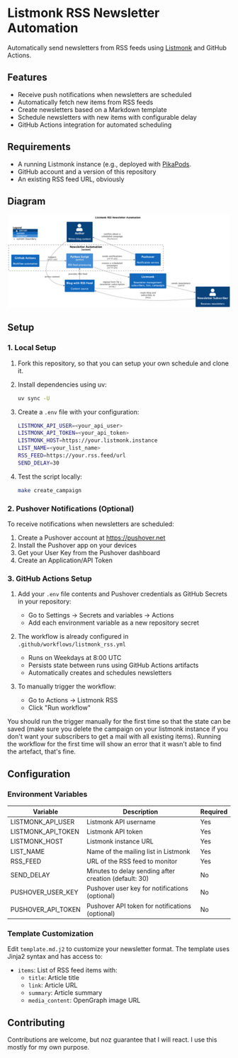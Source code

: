 # Listmonk RSS Newsletter Automation

Automatically send newsletters from RSS feeds using
[Listmonk](https://listmonk.app) and GitHub Actions.

## Features

- Receive push notifications when newsletters are scheduled
- Automatically fetch new items from RSS feeds
- Create newsletters based on a Markdown template 
- Schedule newsletters with new items with configurable delay
- GitHub Actions integration for automated scheduling

## Requirements

- A running Listmonk instance (e.g., deployed with
  [PikaPods](https://www.pikapods.com).
- GitHub account and a version of this repository
- An existing RSS feed URL, obviously

## Diagram

![Architecture](assets/C4/Architecture.png)

## Setup

### 1. Local Setup

1. Fork this repository, so that you can setup your own schedule and clone it.

2. Install dependencies using uv:
   ```bash
   uv sync -U
   ```

3. Create a `.env` file with your configuration:
   ```bash
   LISTMONK_API_USER=<your_api_user>
   LISTMONK_API_TOKEN=<your_api_token>
   LISTMONK_HOST=https://your.listmonk.instance
   LIST_NAME=<your_list_name>
   RSS_FEED=https://your.rss.feed/url
   SEND_DELAY=30
   ```

4. Test the script locally:
   ```bash
   make create_campaign
   ```

### 2. Pushover Notifications (Optional)

To receive notifications when newsletters are scheduled:

1. Create a Pushover account at https://pushover.net
2. Install the Pushover app on your devices
3. Get your User Key from the Pushover dashboard
4. Create an Application/API Token

### 3. GitHub Actions Setup

1. Add your `.env` file contents and Pushover credentials as GitHub Secrets in your repository:
   - Go to Settings → Secrets and variables → Actions
   - Add each environment variable as a new repository secret

2. The workflow is already configured in `.github/workflows/listmonk_rss.yml`
   - Runs on Weekdays at 8:00 UTC
   - Persists state between runs using GitHub Actions artifacts
   - Automatically creates and schedules newsletters

3. To manually trigger the workflow:
   - Go to Actions → Listmonk RSS
   - Click "Run workflow"

You should run the trigger manually for the first time so that the state can be
saved (make sure you delete the campaign on your listmonk instance if you don't
want your subscribers to get a mail with all existing items). Running the
workflow for the first time will show an error that it wasn't able to find the
artefact, that's fine.

## Configuration

### Environment Variables

| Variable              | Description                                      | Required |
|-----------------------|--------------------------------------------------|----------|
| LISTMONK_API_USER     | Listmonk API username                            | Yes      |
| LISTMONK_API_TOKEN    | Listmonk API token                               | Yes      |
| LISTMONK_HOST         | Listmonk instance URL                            | Yes      |
| LIST_NAME             | Name of the mailing list in Listmonk             | Yes      |
| RSS_FEED              | URL of the RSS feed to monitor                   | Yes      |
| SEND_DELAY            | Minutes to delay sending after creation (default: 30) | No       |
| PUSHOVER_USER_KEY     | Pushover user key for notifications (optional)   | No       |
| PUSHOVER_API_TOKEN    | Pushover API token for notifications (optional)  | No       |

### Template Customization

Edit `template.md.j2` to customize your newsletter format. The template uses Jinja2 syntax and has access to:

- `items`: List of RSS feed items with:
  - `title`: Article title
  - `link`: Article URL
  - `summary`: Article summary
  - `media_content`: OpenGraph image URL


## Contributing

Contributions are welcome, but noz guarantee that I will react. I use this
mostly for my own purpose.
